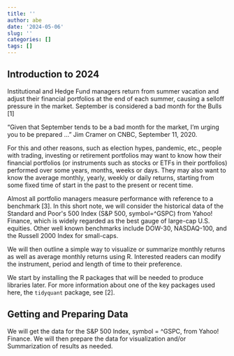 ```yaml
---
title: ''
author: abe
date: '2024-05-06'
slug: ''
categories: []
tags: []
---
```




## Introduction to 2024

Institutional and Hedge Fund managers return from summer vacation and adjust their financial portfolios at the end of each summer, causing a selloff pressure in the market. September is considered a bad month for the Bulls [1] 

“Given that September tends to be a bad month for the market, I’m urging you to be prepared …” Jim Cramer on CNBC, September 11, 2020.

For this and other reasons, such as election hypes, pandemic, etc., people with trading, investing or retirement portfolios may want to know how their financial portfolios (or instruments such as stocks or ETFs in their portfolios) performed over some years, months, weeks or days. They may also want to know the average monthly, yearly, weekly or daily returns, starting from some fixed time of start in the past to the present or recent time. 

Almost all portfolio managers measure performance with reference to a benchmark [3]. 
In this short note, we will consider the historical data of the Standard and Poor's 500 Index (S&P 500, symbol=^GSPC) from Yahoo! Finance, which is widely regarded as the best gauge of large-cap U.S. equities. Other well known benchmarks include DOW-30, NASDAQ-100, and the Russell 2000 Index for small-caps.

We will then outline a simple way to visualize or summarize monthly returns as well as average monthly returns using R. Interested readers can modify the instrument, period and length of time to their preference.

We start by installing the R packages that  will be needed to produce libraries later. For more information about one of the key packages used here, the `tidyquant` package,  see [2]. 

## Getting and Preparing Data

We will get the data for the S&P 500 Index, symbol = ^GSPC,  from Yahoo! Finance. We will then prepare the data for visualization and/or Summarization  of results as needed. 
